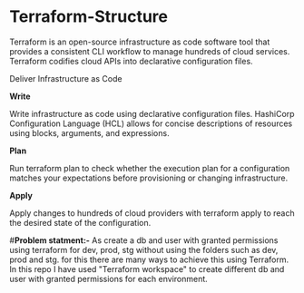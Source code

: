 # Terraform-Structure
Terraform is an open-source infrastructure as code software tool that provides a consistent CLI workflow to manage hundreds of cloud services. Terraform codifies cloud APIs into declarative configuration files.

Deliver Infrastructure as Code

<b>Write</b>

Write infrastructure as code using declarative configuration files. HashiCorp Configuration Language (HCL) allows for concise descriptions of resources using blocks, arguments, and expressions.

<b>Plan</b>

Run terraform plan to check whether the execution plan for a configuration matches your expectations before provisioning or changing infrastructure.

<b>Apply</b>

Apply changes to hundreds of cloud providers with terraform apply to reach the desired state of the configuration.

#<b>Problem statment:-</b>
As create a db and user with granted permissions using terraform for dev, prod, stg without using the folders such as dev, prod and stg.
for this there are many ways to achieve this using Terraform.
In this repo I have used "Terraform workspace" to create different db and user with granted permissions for each environment.

